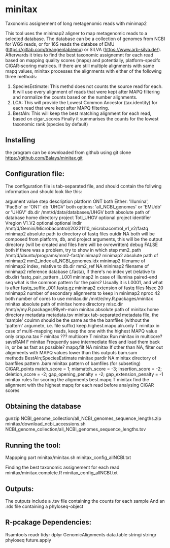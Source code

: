 # minitax
Taxonomic assignement of long metagenomic reads with minimap2

This tool uses the minimap2 aligner to map metagenomic reads to a selected database. 
The database can be a collection of genomes from NCBI for WGS reads, or for 16S reads the databse of EMU (https://gitlab.com/treangenlab/emu) or SILVA (https://www.arb-silva.de/).
Afterwards it tries to find the best taxonomic assignemnt for each read based on mapping quality scores (mapq) and potentially, platform-specifc CIGAR-scoring matrices. 
If there are still multiple alignments with same mapq values, minitax processes the alignments with either of the following three methods:
1. SpeciesEstimate: This methd does not counts the source read for each. It will use every alignment of reads that were kept after MAPQ filtering and normalize the counts based on the number alignments.
3. LCA: This will provide the Lowest Common Ancestor (tax.identity) for each read that were kept after MAPQ filtering.
4. BestAln: This will keep the best matching alignment for each read, based on cigar_scores
Finally it summarises the counts for the lowest taxonomic rank (species by default)

## Installing
the program can be downloaded from github using
git clone https://github.com/Balays/minitax.git


## Configuration file:
The configuration file is tab-separated file, and should contain the follwing information and should look like this:

argument	value	step	description
platform	ONT	both	Either: 'Illumina', 'PacBio' or 'ONT'
db	'UHGV'	both	options: 'all_NCBI_genomes' or 'EMUdb' or 'UHGV'
db.dir	/mnt/d/data/databases/UHGV	both	absolute path of database home directory
project	Toti_UHGV	optional	project identifier
Vregion	V1_V2	optional	optional
indir	/mnt/d/Gemini/Microbacontrol/20221110_microbacontrol_v1_v2/fastq	minimap2	absolute path to directory of fastq files
outdir	NA	both	will be composed from platform, db, and project arguments, this will be the output directory (will be created and files here will be ovrewritten)
debug	FALSE	both	if there was a problem, try to show in which step
mm2_path	/mnt/d/ubuntu/programs/mm2-fast/minimap2	minimap2	absolute path of minimap2
mm2_index	all_NCBI_genomes.idx	minimap2	filename of minimap2 index, relative to db.dir
mm2_ref	NA	minimap2	filename of minimap2 reference database (.fasta), if there's no index yet (relative to db.dir)
fastq_pair_pattern	_L001	minimap2	In case of Illumina paired-end seq what is the common pattern for the pairs? Usually it is L0001, and what is after 
fastq_suffix	_001.fastq.gz	minimap2	extension of fastq files
Nsec	20	minimap2	number of secondary alignments to keep in minimap2
nproc	42	both	number of cores to use
minitax.dir	/mnt/e/my.R.packages/minitax	minitax	absolute path of minitax home directory
misc.dir	/mnt/e/my.R.packages/Rlyeh-main	minitax	absolute path of minitax home directory
metadata	metadata.tsv	minitax	tab-separated metadata file, the 'sample' coulmn should be the same as the the bamfiles (without the 'pattern' argumetn, i.e. file suffix)
keep.highest.mapq.aln.only	T	minitax	in case of multi-mapping reads, keep the one with the highest MAPQ value only
crop.na.tax	F	minitax	???
multicore	T	minitax	Run minitax in multicore?
saveRAM	F	minitax	Frequently save intermediate files and load them back in, or be as fast as possible?
mapq.filt	NA	minitax	If other than NA, filter out alignments with MAPQ values lower than this
outputs	bam.sum		
methods	BestAln;SpeciesEstimate	minitax	
pardir	NA	minitax	directory of bamfiles
pattern	.bam	minitax	pattern of bamfiles (for subseting)
CIGAR_points	match_score = 1; mismatch_score = -3; insertion_score = -2; deletion_score = -2; gap_opening_penalty = -2; gap_extension_penalty = -1	minitax	rules for scoring the alignments
best.mapq	T	minitax find the alignment with the highest mapq for each read before analysing CIGAR scores

## Obtaining the database
gunzip NCBI_genome_collection/all_NCBI_genomes_sequence_lengths.zip
minitax/download_ncbi_accessions.sh NCBI_genome_collection/all_NCBI_genomes_sequence_lengths.tsv

## Running the tool:
Mappping part
minitax/minitax.sh minitax_config_allNCBI.txt

Finding the best taxonomic assignement for each read
minitax/minitax.complete.R minitax_config_allNCBI.txt

## Outputs:
The outputs include a .tsv file containing the counts for each sample
And an .rds file containing a phyloseq-object

## R-pcakage Dependencies:
Rsamtools
readr
tidyr
dplyr
GenomicAlignments
data.table
stringi
stringr
phyloseq
future.apply



